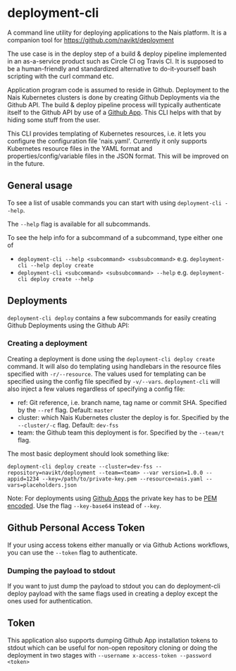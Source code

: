 # deployment-cli
A command line utility for deploying applications to the Nais platform. It is a companion tool for https://github.com/navikt/deployment 

The use case is in the deploy step of a build & deploy pipeline implemented in an as-a-service product such as Circle CI og Travis CI. It is supposed to be a human-friendly and standardized alternative to do-it-yourself bash scripting with the curl command etc.

Application program code is assumed to reside in Github. Deployment to the Nais Kubernetes clusters is done by creating Github Deployments via the Github API. The build & deploy pipeline process will typically authenticate itself to the Github API by use of a [Github App](https://lab.github.com/githubtraining/getting-started-with-github-apps). This CLI helps with that by hiding some stuff from the user.

This CLI provides templating of Kubernetes resources, i.e. it lets you configure the configuration file 'nais.yaml'. Currently it only supports Kubernetes resource files in the YAML format and properties/config/variable files in the JSON format. This will be improved on in the future.

## General usage
To see a list of usable commands you can start with using `deployment-cli --help`.

The `--help` flag is available for all subcommands.

To see the help info for a subcommand of a subcommand, type either one of
* `deployment-cli --help <subcommand> <subsubcommand>` e.g. `deployment-cli --help deploy create`
* `deployment-cli <subcommand> <subsubcommand> --help` e.g. `deployment-cli deploy create --help`

## Deployments
`deployment-cli deploy` contains a few subcommands for easily creating Github Deployments using the Github API:

### Creating a deployment
Creating a deployment is done using the `deployment-cli deploy create` command. It will also do templating using
handlebars in the resource files specified with `-r/--resource`. The values used for templating can be specified using
the config file specified by `-v/--vars`. `deployment-cli` will also inject a few values regardless of specifying a
config file:
* ref: Git reference, i.e. branch name, tag name or commit SHA. Specified by the `--ref` flag. Default: `master`
* cluster: which Nais Kubernetes cluster the deploy is for. Specified by the `--cluster/-c` flag. Default: `dev-fss`
* team: the Github team this deployment is for. Specified by the `--team/t` flag.

The most basic deployment should look something like:
                                                                                   
`deployment-cli deploy create --cluster=dev-fss --repository=navikt/deployment --team=<team> --var version=1.0.0 --appid=1234 --key=/path/to/private-key.pem --resource=nais.yaml --vars=placeholders.json`
                                                                                   
Note: For deployments using [Github Apps](https://lab.github.com/githubtraining/getting-started-with-github-apps) the private key has to be [PEM encoded](https://support.quovadisglobal.com/kb/a37/what-is-pem-format.aspx). Use the flag `--key-base64` instead of `--key`.

## Github Personal Access Token
If your using access tokens either manually or via Github Actions workflows, you can use the `--token` flag to authenticate.

### Dumping the payload to stdout
If you want to just dump the payload to stdout you can do deployment-cli deploy payload with the same flags used in
creating a deploy except the ones used for authentication.

## Token
This application also supports dumping Github App installation tokens to stdout which can be useful for non-open
repository cloning or doing the deployment in two stages with `--username x-access-token --password <token>`
